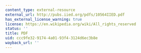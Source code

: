 ```yaml
---
content_type: external-resource
external_url: http://pubs.iied.org/pdfs/10564IIED.pdf
has_external_license_warning: true
license: https://en.wikipedia.org/wiki/All_rights_reserved
status: ''
title: PDF
uid: ccc9fe32-9174-4a01-93f4-3124d6ec3b8e
wayback_url: ''
---
```

